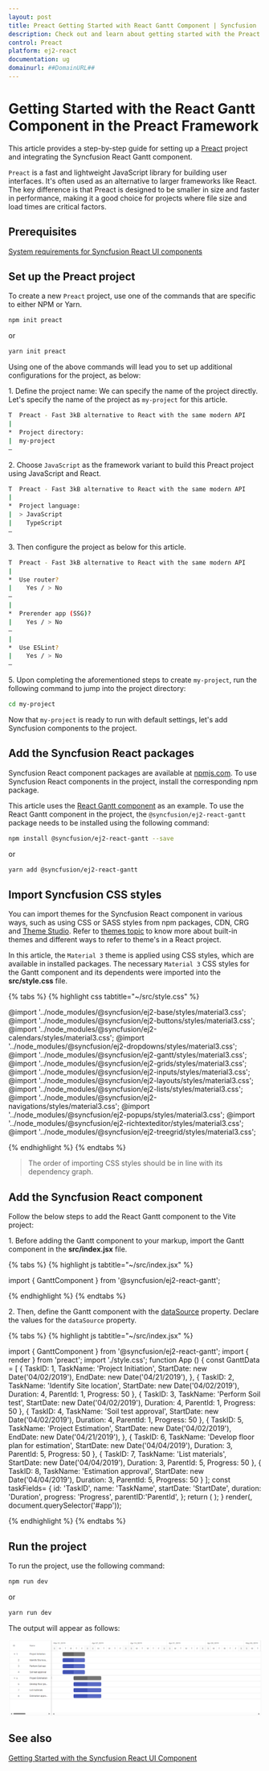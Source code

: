 ```yaml
---
layout: post
title: Preact Getting Started with React Gantt Component | Syncfusion
description: Check out and learn about getting started with the Preact Framework and React Gantt Component of Syncfusion Essential JS 2 and more details.
control: Preact
platform: ej2-react
documentation: ug
domainurl: ##DomainURL##
---
```


# Getting Started with the React Gantt Component in the Preact Framework

This article provides a step-by-step guide for setting up a [Preact](https://preactjs.com/) project and integrating the Syncfusion React Gantt component.

`Preact` is a fast and lightweight JavaScript library for building user interfaces. It's often used as an alternative to larger frameworks like React. The key difference is that Preact is designed to be smaller in size and faster in performance, making it a good choice for projects where file size and load times are critical factors. 

## Prerequisites

[System requirements for Syncfusion React UI components](../system-requirement)

## Set up the Preact project

To create a new `Preact` project, use one of the commands that are specific to either NPM or Yarn.

```bash
npm init preact
```

or

```bash
yarn init preact
```

Using one of the above commands will lead you to set up additional configurations for the project, as below:

1\. Define the project name: We can specify the name of the project directly. Let's specify the name of the project as `my-project` for this article.

```bash
T  Preact - Fast 3kB alternative to React with the same modern API
|
*  Project directory:
|  my-project
—      
```

2\. Choose `JavaScript` as the framework variant to build this Preact project using JavaScript and React.

```bash
T  Preact - Fast 3kB alternative to React with the same modern API
|
*  Project language:
|  > JavaScript
|    TypeScript
—
```

3\. Then configure the project as below for this article.

```bash
T  Preact - Fast 3kB alternative to React with the same modern API
|
*  Use router?
|    Yes / > No
—
|
*  Prerender app (SSG)?
|    Yes / > No
—
|
*  Use ESLint?
|    Yes / > No
—
```

5\. Upon completing the aforementioned steps to create `my-project`, run the following command to jump into the project directory:

```bash
cd my-project
```

Now that `my-project` is ready to run with default settings, let's add Syncfusion components to the project.

## Add the Syncfusion React packages

Syncfusion React component packages are available at [npmjs.com](https://www.npmjs.com/search?q=ej2-react). To use Syncfusion React components in the project, install the corresponding npm package.

This article uses the [React Gantt component](https://www.syncfusion.com/react-components/react-gantt-chart) as an example. To use the React Gantt component in the project, the `@syncfusion/ej2-react-gantt` package needs to be installed using the following command:

```bash
npm install @syncfusion/ej2-react-gantt --save
```

or

```bash
yarn add @syncfusion/ej2-react-gantt
```

## Import Syncfusion CSS styles

You can import themes for the Syncfusion React component in various ways, such as using CSS or SASS styles from npm packages, CDN, CRG and [Theme Studio](https://ej2.syncfusion.com/react/documentation/appearance/theme-studio/). Refer to [themes topic](https://ej2.syncfusion.com/react/documentation/appearance/theme/) to know more about built-in themes and different ways to refer to theme's in a React project.

In this article, the `Material 3` theme is applied using CSS styles, which are available in installed packages. The necessary `Material 3` CSS styles for the Gantt component and its dependents were imported into the **src/style.css** file.

{% tabs %}
{% highlight css tabtitle="~/src/style.css" %}

@import '../node_modules/@syncfusion/ej2-base/styles/material3.css';
@import '../node_modules/@syncfusion/ej2-buttons/styles/material3.css';
@import '../node_modules/@syncfusion/ej2-calendars/styles/material3.css';
@import '../node_modules/@syncfusion/ej2-dropdowns/styles/material3.css';
@import '../node_modules/@syncfusion/ej2-gantt/styles/material3.css';
@import '../node_modules/@syncfusion/ej2-grids/styles/material3.css';
@import '../node_modules/@syncfusion/ej2-inputs/styles/material3.css';
@import '../node_modules/@syncfusion/ej2-layouts/styles/material3.css';
@import '../node_modules/@syncfusion/ej2-lists/styles/material3.css';
@import '../node_modules/@syncfusion/ej2-navigations/styles/material3.css';
@import '../node_modules/@syncfusion/ej2-popups/styles/material3.css';
@import '../node_modules/@syncfusion/ej2-richtexteditor/styles/material3.css';
@import '../node_modules/@syncfusion/ej2-treegrid/styles/material3.css';

{% endhighlight %}
{% endtabs %}

> The order of importing CSS styles should be in line with its dependency graph.
## Add the Syncfusion React component

Follow the below steps to add the React Gantt component to the Vite project:

1\. Before adding the Gantt component to your markup, import the Gantt component in the **src/index.jsx** file.

{% tabs %}
{% highlight js tabtitle="~/src/index.jsx" %}

import { GanttComponent } from '@syncfusion/ej2-react-gantt';

{% endhighlight %}
{% endtabs %}

2\. Then, define the Gantt component with the [dataSource](https://helpej2.syncfusion.com/react/documentation/api/gantt#datasource) property. Declare the values for the `dataSource` property.

{% tabs %}
{% highlight js tabtitle="~/src/index.jsx" %}

import { GanttComponent } from '@syncfusion/ej2-react-gantt';
import { render } from 'preact';
import './style.css';
function App () {
	const GanttData = [
		{
			TaskID: 1,
			TaskName: 'Project Initiation',
			StartDate: new Date('04/02/2019'),
			EndDate: new Date('04/21/2019'),
		},
		{ TaskID: 2, TaskName: 'Identify Site location', StartDate: new Date('04/02/2019'), Duration: 4, ParentId: 1, Progress: 50 },
		{ TaskID: 3, TaskName: 'Perform Soil test', StartDate: new Date('04/02/2019'), Duration: 4, ParentId: 1, Progress: 50 },
		{ TaskID: 4, TaskName: 'Soil test approval', StartDate: new Date('04/02/2019'), Duration: 4, ParentId: 1, Progress: 50 },
		{
			TaskID: 5,
			TaskName: 'Project Estimation',
			StartDate: new Date('04/02/2019'),
			EndDate: new Date('04/21/2019'),
		},
		{ TaskID: 6, TaskName: 'Develop floor plan for estimation', StartDate: new Date('04/04/2019'), Duration: 3, ParentId: 5, Progress: 50 },
		{ TaskID: 7, TaskName: 'List materials', StartDate: new Date('04/04/2019'), Duration: 3,  ParentId: 5, Progress: 50 },
		{ TaskID: 8, TaskName: 'Estimation approval', StartDate: new Date('04/04/2019'), Duration: 3,  ParentId: 5, Progress: 50 }
	];
    const taskFields= {
        id: 'TaskID',
        name: 'TaskName',
        startDate: 'StartDate',
        duration: 'Duration',
        progress: 'Progress',
        parentID:'ParentId',
    };
        return (
            <GanttComponent dataSource={GanttData} height="450px" taskFields={taskFields}/>
        );
   }
render(<App />, document.querySelector('#app'));

{% endhighlight %}
{% endtabs %}

## Run the project

To run the project, use the following command:

```bash
npm run dev
```

or

```bash
yarn run dev
```

The output will appear as follows:

![preact](./images/preact.png)

## See also

[Getting Started with the Syncfusion React UI Component](../getting-started/quick-start)
